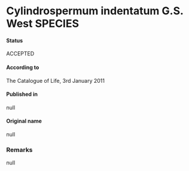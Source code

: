 # Cylindrospermum indentatum G.S. West SPECIES

#### Status
ACCEPTED

#### According to
The Catalogue of Life, 3rd January 2011

#### Published in
null

#### Original name
null

### Remarks
null